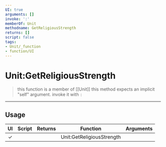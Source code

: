 ```yaml
---
UI: true
arguments: []
invoke: ':'
memberOf: Unit
methodname: GetReligiousStrength
returns: []
script: false
tags:
- Unit/_function
- function/UI
---
```

# Unit:GetReligiousStrength
> this function is a member of [[Unit]]
> this method expects an implicit "self" argument. invoke it with `:`
-----
## Usage
|  UI | Script | Returns | Function | Arguments |
|:---:|:------:|-------:|:--------:|:---------|
|✓| ||Unit:GetReligiousStrength||
